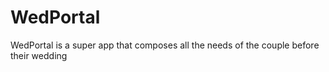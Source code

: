 # WedPortal
WedPortal is a super app that composes all the needs of the couple before their wedding
